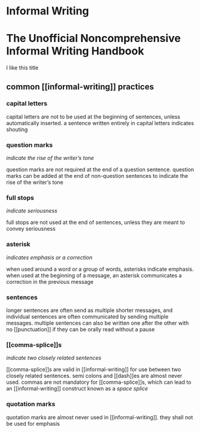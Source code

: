 # Informal Writing

# The Unofficial Noncomprehensive Informal Writing Handbook

I like this title

## common [[informal-writing]] practices

### capital letters

capital letters are not to be used at the beginning of sentences, unless automatically inserted. a sentence written entirely in capital letters indicates shouting

### question marks

_indicate the rise of the writer’s tone_

question marks are not required at the end of a question sentence. question marks can be added at the end of non-question sentences to indicate the rise of the writer’s tone

### full stops

_indicate seriousness_

full stops are not used at the end of sentences, unless they are meant to convey seriousness

### asterisk

_indicates emphasis or a correction_

when used around a word or a group of words, asterisks indicate emphasis. when used at the beginning of a message, an asterisk communicates a correction in the previous message

### sentences

longer sentences are often send as multiple shorter messages, and individual sentences are often communicated by sending multiple messages. multiple sentences can also be written one after the other with no [[punctuation]] if they can be orally read without a pause

### [[comma-splice]]s

_indicate two closely related sentences_

[[comma-splice]]s are valid in [[informal-writing]] for use between two closely related sentences. semi colons and [[dash]]es are almost never used. commas are not mandatory for [[comma-splice]]s, which can lead to an [[informal-writing]] construct known as a _space splice_

### quotation marks

quotation marks are almost never used in [[informal-writing]]. they shall not be used for emphasis
